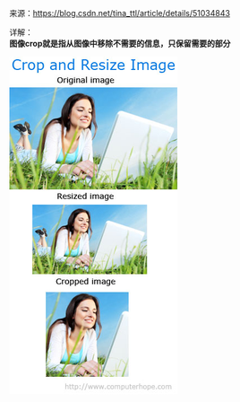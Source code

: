 来源：https://blog.csdn.net/tina_ttl/article/details/51034843
>
详解：<br />
**图像crop就是指从图像中移除不需要的信息，只保留需要的部分**<br />

![image](Image%20Crop.jpg)
